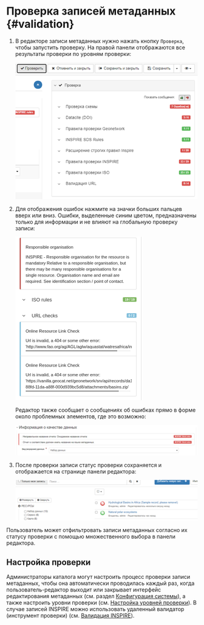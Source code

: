 # Проверка записей метаданных {#validation}

1.  В редакторе записи метаданных нужно нажать кнопку `Проверка`, чтобы запустить проверку. На правой панели отображаются все результаты проверки по уровням проверки:

    ![](img/validation.ru.png)

2.  Для отображения ошибок нажмите на значки больших пальцев вверх или вниз. Ошибки, выделенные синим цветом, предназначены только для информации и не влияют на глобальную проверку записи:

    ![](img/validation-details.png)

    Редактор также сообщает о сообщениях об ошибках прямо в форме около проблемных элементов, где это возможно:

    ![](img/validation-inline.ru.png)

3.  После проверки записи статус проверки сохраняется и отображается на странице панели редактора:

    ![](img/validation-status.ru.png)

Пользователь может отфильтровать записи метаданных согласно их статусу проверки с помощью множественного выбора в панели редактора.

## Настройка проверки

Администраторы каталога могут настроить процесс проверки записи метаданных, чтобы она автоматически проводилась каждый раз, 
когда пользователь-редактор выходит или закрывает интерфейс редактирования метаданных (см. раздел [Конфигурация системы](../../administrator-guide/configuring-the-catalog/system-configuration.md)), 
а также настроить уровни проверки (см. [Настройка уровней проверки](../../administrator-guide/managing-metadata-standards/configure-validation.md)). В случае записей INSPIRE можно использовать удаленный валидатор (инструмент проверки) (см. [Валидация INSPIRE](../../administrator-guide/configuring-the-catalog/inspire-configuration.md#inspire-validation)).
